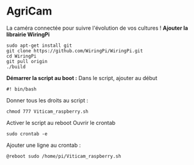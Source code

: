 # AgriCam
La caméra connectée pour suivre l'évolution de vos cultures !
**Ajouter la librairie WiringPi**
```
sudo apt-get install git
git clone https://github.com/WiringPi/WiringPi.git
cd WiringPi
git pull origin
./build
```

**Démarrer la script au boot :**
Dans le script, ajouter au début 
```
#! bin/bash
```

Donner tous les droits au script :
```
chmod 777 Viticam_raspberry.sh
```
Activer le script au reboot
Ouvrir le crontab 
```
sudo crontab -e
```
Ajouter une ligne au crontab :
```
@reboot sudo /home/pi/Viticam_raspberry.sh
```


